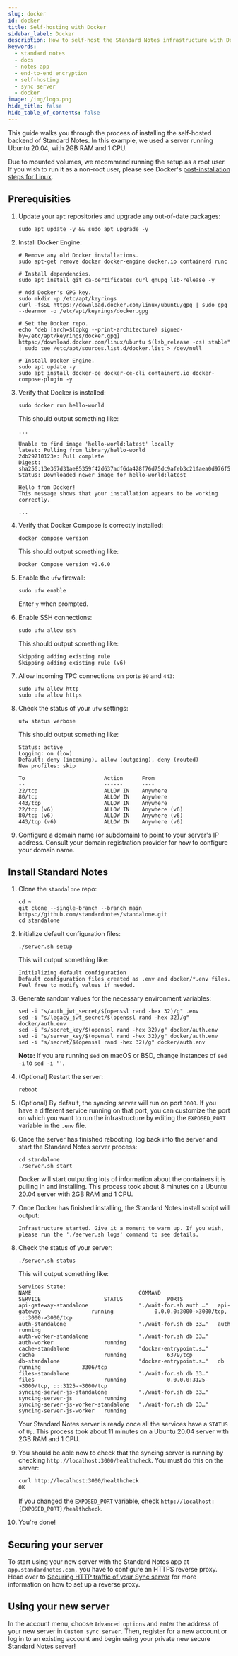 ```yaml
---
slug: docker
id: docker
title: Self-hosting with Docker
sidebar_label: Docker
description: How to self-host the Standard Notes infrastructure with Docker.
keywords:
  - standard notes
  - docs
  - notes app
  - end-to-end encryption
  - self-hosting
  - sync server
  - docker
image: /img/logo.png
hide_title: false
hide_table_of_contents: false
---
```


This guide walks you through the process of installing the self-hosted backend of Standard Notes. In this example, we used a server running Ubuntu 20.04, with 2GB RAM and 1 CPU.

Due to mounted volumes, we recommend running the setup as a root user. If you wish to run it as a non-root user, please see Docker's [post-installation steps for Linux](https://docs.docker.com/engine/install/linux-postinstall#manage-docker-as-a-non-root-user).

## Prerequisities

1. Update your `apt` repositories and upgrade any out-of-date packages:

    ```shell
    sudo apt update -y && sudo apt upgrade -y
    ```

2. Install Docker Engine:

    ```shell
    # Remove any old Docker installations.
    sudo apt-get remove docker docker-engine docker.io containerd runc

    # Install dependencies.
    sudo apt install git ca-certificates curl gnupg lsb-release -y

    # Add Docker's GPG key.
    sudo mkdir -p /etc/apt/keyrings
    curl -fsSL https://download.docker.com/linux/ubuntu/gpg | sudo gpg --dearmor -o /etc/apt/keyrings/docker.gpg

    # Set the Docker repo.
    echo "deb [arch=$(dpkg --print-architecture) signed-by=/etc/apt/keyrings/docker.gpg] https://download.docker.com/linux/ubuntu $(lsb_release -cs) stable" | sudo tee /etc/apt/sources.list.d/docker.list > /dev/null

    # Install Docker Engine.
    sudo apt update -y
    sudo apt install docker-ce docker-ce-cli containerd.io docker-compose-plugin -y
    ```

3. Verify that Docker is installed:

    ```shell
    sudo docker run hello-world
    ```

    This should output something like:

    ```plaintext
    ...

    Unable to find image 'hello-world:latest' locally
    latest: Pulling from library/hello-world
    2db29710123e: Pull complete
    Digest: sha256:13e367d31ae85359f42d637adf6da428f76d75dc9afeb3c21faea0d976f5c651
    Status: Downloaded newer image for hello-world:latest

    Hello from Docker!
    This message shows that your installation appears to be working correctly.

    ...
    ```

4. Verify that Docker Compose is correctly installed:

    ```shell
    docker compose version
    ```

    This should output something like:

    ```plaintext
    Docker Compose version v2.6.0
    ```

5. Enable the `ufw` firewall:

    ```shell
    sudo ufw enable
    ```

    Enter `y` when prompted.

6. Enable SSH connections:

    ```shell
    sudo ufw allow ssh
    ```

    This should output something like:

    ```plaintext
    Skipping adding existing rule
    Skipping adding existing rule (v6)
    ```

7. Allow incoming TPC connections on ports `80` and `443`:

    ```shell
    sudo ufw allow http
    sudo ufw allow https
    ```

8. Check the status of your `ufw` settings:

    ```shell
    ufw status verbose
    ```

    This should output something like:

    ```plaintext
    Status: active
    Logging: on (low)
    Default: deny (incoming), allow (outgoing), deny (routed)
    New profiles: skip

    To                         Action      From
    --                         ------      ----
    22/tcp                     ALLOW IN    Anywhere
    80/tcp                     ALLOW IN    Anywhere
    443/tcp                    ALLOW IN    Anywhere
    22/tcp (v6)                ALLOW IN    Anywhere (v6)
    80/tcp (v6)                ALLOW IN    Anywhere (v6)
    443/tcp (v6)               ALLOW IN    Anywhere (v6)
    ```

9. Configure a domain name (or subdomain) to point to your server's IP address. Consult your domain registration provider for how to configure your domain name.

## Install Standard Notes

1. Clone the `standalone` repo:

    ```shell
    cd ~
    git clone --single-branch --branch main https://github.com/standardnotes/standalone.git
    cd standalone
    ```

1. Initialize default configuration files:

    ```shell
    ./server.sh setup
    ```

    This will output something like:

    ```plaintext
    Initializing default configuration
    Default configuration files created as .env and docker/*.env files. Feel free to modify values if needed.
    ```

1. Generate random values for the necessary environment variables:

    ```shell
    sed -i "s/auth_jwt_secret/$(openssl rand -hex 32)/g" .env
    sed -i "s/legacy_jwt_secret/$(openssl rand -hex 32)/g" docker/auth.env
    sed -i "s/secret_key/$(openssl rand -hex 32)/g" docker/auth.env
    sed -i "s/server_key/$(openssl rand -hex 32)/g" docker/auth.env
    sed -i "s/secret/$(openssl rand -hex 32)/g" docker/auth.env
    ```

    **Note:** If you are running `sed` on macOS or BSD, change instances of `sed -i` to `sed -i ''`.

1. (Optional) Restart the server:

    ```shell
    reboot
    ```

1. (Optional) By default, the syncing server will run on port `3000`. If you have a different service running on that port, you can customize the port on which you want to run the infrastructure by editing the `EXPOSED_PORT` variable in the `.env` file.
1. Once the server has finished rebooting, log back into the server and start the Standard Notes server process:

    ```shell
    cd standalone
    ./server.sh start
    ```

    Docker will start outputting lots of information about the containers it is pulling in and installing. This process took about 8 minutes on a Ubuntu 20.04 server with 2GB RAM and 1 CPU.

1. Once Docker has finished installing, the Standard Notes install script will output:

    ```plaintext
    Infrastructure started. Give it a moment to warm up. If you wish, please run the './server.sh logs' command to see details.
    ```

1. Check the status of your server:

    ```shell
    ./server.sh status
    ```

    This will output something like:

    ```plaintext
    Services State:
    NAME                                  COMMAND                  SERVICE                    STATUS              PORTS
    api-gateway-standalone                "./wait-for.sh auth …"   api-gateway                running             0.0.0.0:3000->3000/tcp, :::3000->3000/tcp
    auth-standalone                       "./wait-for.sh db 33…"   auth                       running
    auth-worker-standalone                "./wait-for.sh db 33…"   auth-worker                running
    cache-standalone                      "docker-entrypoint.s…"   cache                      running             6379/tcp
    db-standalone                         "docker-entrypoint.s…"   db                         running             3306/tcp
    files-standalone                      "./wait-for.sh db 33…"   files                      running             0.0.0.0:3125->3000/tcp, :::3125->3000/tcp
    syncing-server-js-standalone          "./wait-for.sh db 33…"   syncing-server-js          running
    syncing-server-js-worker-standalone   "./wait-for.sh db 33…"   syncing-server-js-worker   running
    ```

    Your Standard Notes server is ready once all the services have a `STATUS` of `Up`. This process took about 11 minutes on a Ubuntu 20.04 server with 2GB RAM and 1 CPU.

1. You should be able now to check that the syncing server is running by checking `http://localhost:3000/healthcheck`. You must do this on the server:

    ```bash
    curl http://localhost:3000/healthcheck
    OK
    ```

    If you changed the `EXPOSED_PORT` variable, check `http://localhost:{EXPOSED_PORT}/healthcheck`.

1. You're done!

## Securing your server

To start using your new server with the Standard Notes app at `app.standardnotes.com,` you have to configure an HTTPS reverse proxy. Head over to [Securing HTTP traffic of your Sync server](./https-support.md) for more information on how to set up a reverse proxy.

## Using your new server

In the account menu, choose `Advanced options` and enter the address of your new server in `Custom sync server`. Then, register for a new account or log in to an existing account and begin using your private new secure Standard Notes server!
